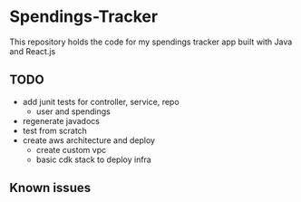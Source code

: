 # Spendings-Tracker

This repository holds the code for my spendings tracker app built with Java and React.js

## TODO
- add junit tests for controller, service, repo
  - user and spendings
- regenerate javadocs
- test from scratch
- create aws architecture and deploy
	- create custom vpc
	- basic cdk stack to deploy infra

## Known issues
